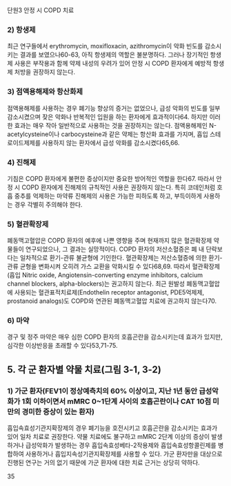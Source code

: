 단원3
안정 시 COPD 치료

### 2) 항생제
최근 연구들에서 erythromycin, moxifloxacin, azithromycin이 악화 빈도를 감소시키는 결과를 보였으나60-63, 아직 항생제의 역할은 불분명하다. 그러나 장기적인 항생제 사용은 부작용과 함께 약제 내성의 우려가 있어 안정 시 COPD 환자에게 예방적 항생제 처방을 권장하지 않는다.

### 3) 점액용해제와 항산화제
점액용해제를 사용하는 경우 폐기능 향상의 증거는 없었으나, 급성 악화의 빈도를 일부 감소시켰으며 잦은 악화나 반복적인 입원을 하는 환자에게 효과적이다64. 하지만 이러한 효과는 매우 작아 일반적으로 사용하는 것을 권장하지는 않는다. 점액용해제인 N-acetylcysteine이나 carbocysteine과 같은 약제는 항산화 효과를 가지며, 흡입 스테로이드제제를 사용하지 않는 환자에서 급성 악화를 감소시켰다65,66.

### 4) 진해제
기침은 COPD 환자에게 불편한 증상이지만 중요한 방어적인 역할을 한다67. 따라서 안정 시 COPD 환자에게 진해제의 규칙적인 사용은 권장하지 않는다. 특히 코데인처럼 호흡 중추를 억제하는 마약류 진해제의 사용은 가능한 피하도록 하고, 부득이하게 사용하는 경우 각별히 주의해야 한다.

### 5) 혈관확장제
폐동맥고혈압은 COPD 환자의 예후에 나쁜 영향을 주며 현재까지 많은 혈관확장제 약물들이 연구되었으나, 그 결과는 실망적이다. COPD 환자의 저산소혈증은 폐 내 단락보다는 일차적으로 환기-관류 불균형에 기인한다. 혈관확장제는 저산소혈증에 의한 환기-관류 균형을 변화시켜 오히려 가스 교환을 악화시킬 수 있다68,69. 따라서 혈관확장제(흡입 Nitric oxide, Angiotensin-converting enzyme inhibitors, calcium channel blockers, alpha-blockers)는 권고하지 않는다. 최근 원발성 폐동맥고혈압에 사용되는 혈관표적치료제(Endothelin receptor antagonist, PDE5억제제, prostanoid analogs)도 COPD와 연관된 폐동맥고혈압 치료에 권고하지 않는다70.

### 6) 마약
경구 및 정주 마약은 매우 심한 COPD 환자의 호흡곤란을 감소시키는데 효과가 있지만, 심각한 이상반응을 초래할 수 있다53,71-75.

## 5. 각 군 환자별 약물 치료(그림 3-1, 3-2)

### 1) 가군 환자(FEV1이 정상예측치의 60% 이상이고, 지난 1년 동안 급성악화가 1회 이하이면서 mMRC 0~1단계 사이의 호흡곤란이나 CAT 10점 미만의 경미한 증상이 있는 환자)
흡입속효성기관지확장제의 경우 폐기능을 호전시키고 호흡곤란을 감소시키는 효과가 있어 일차 치료로 권장한다. 약물 치료에도 불구하고 mMRC 2단계 이상의 증상이 발생하거나 급성악화가 발생하는 경우 흡입속효성베타-2작용제와 흡입속효성항콜린제를 병합하여 사용하거나 흡입지속성기관지확장제를 사용할 수 있다. 가군 환자만을 대상으로 진행된 연구는 거의 없기 때문에 가군 환자에 대한 치료 근거는 상당히 약하다.

<PAGE>35